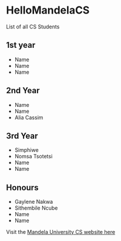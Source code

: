 # HelloMandelaCS

List of all CS Students

## 1st year
- Name
- Name
- Name

## 2nd Year
- Name
- Name
- Alia Cassim

## 3rd Year
- Simphiwe
- Nomsa Tsotetsi
- Name
- Name

## Honours
- Gaylene Nakwa
- Sithembile Ncube
- Name
- Name

Visit the [Mandela University CS website here](http://cs.mandela.ac.za/)
